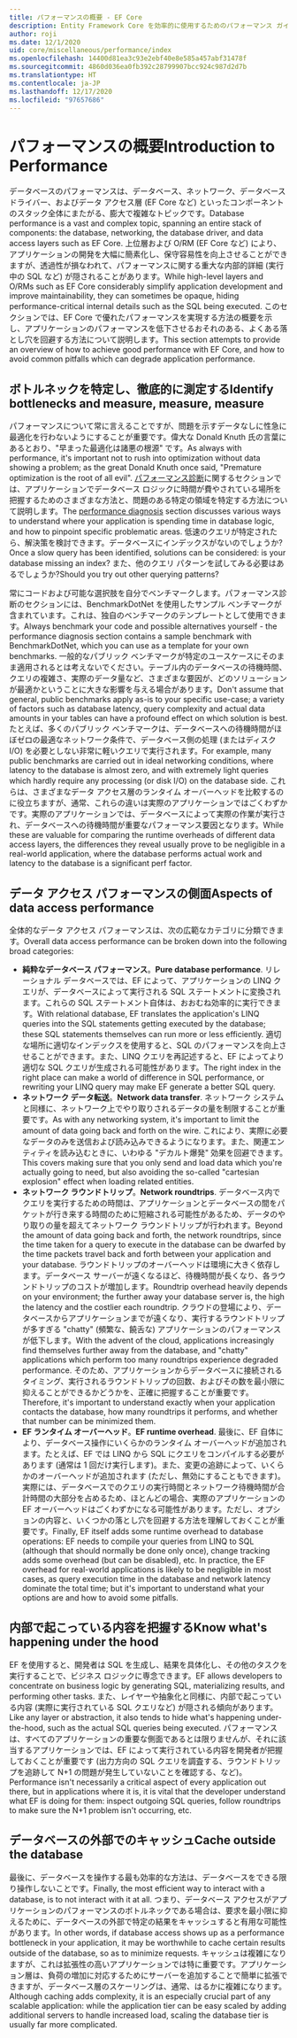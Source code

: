 ```yaml
---
title: パフォーマンスの概要 - EF Core
description: Entity Framework Core を効率的に使用するためのパフォーマンス ガイド
author: roji
ms.date: 12/1/2020
uid: core/miscellaneous/performance/index
ms.openlocfilehash: 14400d81ea3c93e2ebf40e8e585a457abf31478f
ms.sourcegitcommit: 4860d036ea0fb392c28799907bcc924c987d2d7b
ms.translationtype: HT
ms.contentlocale: ja-JP
ms.lasthandoff: 12/17/2020
ms.locfileid: "97657686"
---
```

# <a name="introduction-to-performance"></a><span data-ttu-id="06ec7-103">パフォーマンスの概要</span><span class="sxs-lookup"><span data-stu-id="06ec7-103">Introduction to Performance</span></span>

<span data-ttu-id="06ec7-104">データベースのパフォーマンスは、データベース、ネットワーク、データベース ドライバー、およびデータ アクセス層 (EF Core など) といったコンポーネントのスタック全体にまたがる、膨大で複雑なトピックです。</span><span class="sxs-lookup"><span data-stu-id="06ec7-104">Database performance is a vast and complex topic, spanning an entire stack of components: the database, networking, the database driver, and data access layers such as EF Core.</span></span> <span data-ttu-id="06ec7-105">上位層および O/RM (EF Core など) により、アプリケーションの開発を大幅に簡素化し、保守容易性を向上させることができますが、透過性が損なわれて、パフォーマンスに関する重大な内部的詳細 (実行中の SQL など) が隠されることがあります。</span><span class="sxs-lookup"><span data-stu-id="06ec7-105">While high-level layers and O/RMs such as EF Core considerably simplify application development and improve maintainability, they can sometimes be opaque, hiding performance-critical internal details such as the SQL being executed.</span></span> <span data-ttu-id="06ec7-106">このセクションでは、EF Core で優れたパフォーマンスを実現する方法の概要を示し、アプリケーションのパフォーマンスを低下させるおそれのある、よくある落とし穴を回避する方法について説明します。</span><span class="sxs-lookup"><span data-stu-id="06ec7-106">This section attempts to provide an overview of how to achieve good performance with EF Core, and how to avoid common pitfalls which can degrade application performance.</span></span>

## <a name="identify-bottlenecks-and-measure-measure-measure"></a><span data-ttu-id="06ec7-107">ボトルネックを特定し、徹底的に測定する</span><span class="sxs-lookup"><span data-stu-id="06ec7-107">Identify bottlenecks and measure, measure, measure</span></span>

<span data-ttu-id="06ec7-108">パフォーマンスについて常に言えることですが、問題を示すデータなしに性急に最適化を行わないようにすることが重要です。偉大な Donald Knuth 氏の言葉にあるとおり、"早まった最適化は諸悪の根源" です。</span><span class="sxs-lookup"><span data-stu-id="06ec7-108">As always with performance, it's important not to rush into optimization without data showing a problem; as the great Donald Knuth once said, "Premature optimization is the root of all evil".</span></span> <span data-ttu-id="06ec7-109">[パフォーマンス診断](xref:core/performance/performance-diagnosis)に関するセクションでは、アプリケーションでデータベース ロジックに時間が費やされている場所を把握するためのさまざまな方法と、問題のある特定の領域を特定する方法について説明します。</span><span class="sxs-lookup"><span data-stu-id="06ec7-109">The [performance diagnosis](xref:core/performance/performance-diagnosis) section discusses various ways to understand where your application is spending time in database logic, and how to pinpoint specific problematic areas.</span></span> <span data-ttu-id="06ec7-110">低速のクエリが特定されたら、解決策を検討できます。データベースにインデックスがないのでしょうか?</span><span class="sxs-lookup"><span data-stu-id="06ec7-110">Once a slow query has been identified, solutions can be considered: is your database missing an index?</span></span> <span data-ttu-id="06ec7-111">また、他のクエリ パターンを試してみる必要はあるでしょうか?</span><span class="sxs-lookup"><span data-stu-id="06ec7-111">Should you try out other querying patterns?</span></span>

<span data-ttu-id="06ec7-112">常にコードおよび可能な選択肢を自分でベンチマークします。パフォーマンス診断のセクションには、BenchmarkDotNet を使用したサンプル ベンチマークが含まれています。これは、独自のベンチマークのテンプレートとして使用できます。</span><span class="sxs-lookup"><span data-stu-id="06ec7-112">Always benchmark your code and possible alternatives yourself - the performance diagnosis section contains a sample benchmark with BenchmarkDotNet, which you can use as a template for your own benchmarks.</span></span> <span data-ttu-id="06ec7-113">一般的なパブリック ベンチマークが特定のユースケースにそのまま適用されるとは考えないでください。テーブル内のデータベースの待機時間、クエリの複雑さ、実際のデータ量など、さまざまな要因が、どのソリューションが最適かということに大きな影響を与える場合があります。</span><span class="sxs-lookup"><span data-stu-id="06ec7-113">Don't assume that general, public benchmarks apply as-is to your specific use-case; a variety of factors such as database latency, query complexity and actual data amounts in your tables can have a profound effect on which solution is best.</span></span> <span data-ttu-id="06ec7-114">たとえば、多くのパブリック ベンチマークは、データベースへの待機時間がほぼゼロの最適なネットワーク条件で、データベース側の処理 (またはディスク I/O) を必要としない非常に軽いクエリで実行されます。</span><span class="sxs-lookup"><span data-stu-id="06ec7-114">For example, many public benchmarks are carried out in ideal networking conditions, where latency to the database is almost zero, and with extremely light queries which hardly require any processing (or disk I/O) on the database side.</span></span> <span data-ttu-id="06ec7-115">これらは、さまざまなデータ アクセス層のランタイム オーバーヘッドを比較するのに役立ちますが、通常、これらの違いは実際のアプリケーションではごくわずかです。実際のアプリケーションでは、データベースによって実際の作業が実行され、データベースへの待機時間が重要なパフォーマンス要因となります。</span><span class="sxs-lookup"><span data-stu-id="06ec7-115">While these are valuable for comparing the runtime overheads of different data access layers, the differences they reveal usually prove to be negligible in a real-world application, where the database performs actual work and latency to the database is a significant perf factor.</span></span>

## <a name="aspects-of-data-access-performance"></a><span data-ttu-id="06ec7-116">データ アクセス パフォーマンスの側面</span><span class="sxs-lookup"><span data-stu-id="06ec7-116">Aspects of data access performance</span></span>

<span data-ttu-id="06ec7-117">全体的なデータ アクセス パフォーマンスは、次の広範なカテゴリに分類できます。</span><span class="sxs-lookup"><span data-stu-id="06ec7-117">Overall data access performance can be broken down into the following broad categories:</span></span>

* <span data-ttu-id="06ec7-118">**純粋なデータベース パフォーマンス**。</span><span class="sxs-lookup"><span data-stu-id="06ec7-118">**Pure database performance**.</span></span> <span data-ttu-id="06ec7-119">リレーショナル データベースでは、EF によって、アプリケーションの LINQ クエリが、データベースによって実行される SQL ステートメントに変換されます。これらの SQL ステートメント自体は、おおむね効率的に実行できます。</span><span class="sxs-lookup"><span data-stu-id="06ec7-119">With relational database, EF translates the application's LINQ queries into the SQL statements getting executed by the database; these SQL statements themselves can run more or less efficiently.</span></span> <span data-ttu-id="06ec7-120">適切な場所に適切なインデックスを使用すると、SQL のパフォーマンスを向上させることができます。また、LINQ クエリを再記述すると、EF によってより適切な SQL クエリが生成される可能性があります。</span><span class="sxs-lookup"><span data-stu-id="06ec7-120">The right index in the right place can make a world of difference in SQL performance, or rewriting your LINQ query may make EF generate a better SQL query.</span></span>
* <span data-ttu-id="06ec7-121">**ネットワーク データ転送**。</span><span class="sxs-lookup"><span data-stu-id="06ec7-121">**Network data transfer**.</span></span> <span data-ttu-id="06ec7-122">ネットワーク システムと同様に、ネットワーク上でやり取りされるデータの量を制限することが重要です。</span><span class="sxs-lookup"><span data-stu-id="06ec7-122">As with any networking system, it's important to limit the amount of data going back and forth on the wire.</span></span> <span data-ttu-id="06ec7-123">これにより、実際に必要なデータのみを送信および読み込みできるようになります。また、関連エンティティを読み込むときに、いわゆる "デカルト爆発" 効果を回避できます。</span><span class="sxs-lookup"><span data-stu-id="06ec7-123">This covers making sure that you only send and load data which you're actually going to need, but also avoiding the so-called "cartesian explosion" effect when loading related entities.</span></span>
* <span data-ttu-id="06ec7-124">**ネットワーク ラウンドトリップ**。</span><span class="sxs-lookup"><span data-stu-id="06ec7-124">**Network roundtrips**.</span></span> <span data-ttu-id="06ec7-125">データベース内でクエリを実行するための時間は、アプリケーションとデータベースの間をパケットが行き来する時間のために短縮される可能性があるため、データのやり取りの量を超えてネットワーク ラウンドトリップが行われます。</span><span class="sxs-lookup"><span data-stu-id="06ec7-125">Beyond the amount of data going back and forth, the network roundtrips, since the time taken for a query to execute in the database can be dwarfed by the time packets travel back and forth between your application and your database.</span></span> <span data-ttu-id="06ec7-126">ラウンドトリップのオーバーヘッドは環境に大きく依存します。データベース サーバーが遠くなるほど、待機時間が長くなり、各ラウンドトリップのコストが増加します。</span><span class="sxs-lookup"><span data-stu-id="06ec7-126">Roundtrip overhead heavily depends on your environment; the further away your database server is, the high the latency and the costlier each roundtrip.</span></span> <span data-ttu-id="06ec7-127">クラウドの登場により、データベースからアプリケーションまでが遠くなり、実行するラウンドトリップが多すぎる "chatty" (頻繁な、饒舌な) アプリケーションのパフォーマンスが低下します。</span><span class="sxs-lookup"><span data-stu-id="06ec7-127">With the advent of the cloud, applications increasingly find themselves further away from the database, and "chatty" applications which perform too many roundtrips experience degraded performance.</span></span> <span data-ttu-id="06ec7-128">そのため、アプリケーションからデータベースに接続されるタイミング、実行されるラウンドトリップの回数、およびその数を最小限に抑えることができるかどうかを、正確に把握することが重要です。</span><span class="sxs-lookup"><span data-stu-id="06ec7-128">Therefore, it's important to understand exactly when your application contacts the database, how many roundtrips it performs, and whether that number can be minimized them.</span></span>
* <span data-ttu-id="06ec7-129">**EF ランタイム オーバーヘッド**。</span><span class="sxs-lookup"><span data-stu-id="06ec7-129">**EF runtime overhead**.</span></span> <span data-ttu-id="06ec7-130">最後に、EF 自体により、データベース操作にいくらかのランタイム オーバーヘッドが追加されます。たとえば、EF では LINQ から SQL にクエリをコンパイルする必要があります (通常は 1 回だけ実行します)。また、変更の追跡によって、いくらかのオーバーヘッドが追加されます (ただし、無効にすることもできます)。実際には、データベースでのクエリの実行時間とネットワーク待機時間が合計時間の大部分を占めるため、ほとんどの場合、実際のアプリケーションの EF オーバーヘッドはごくわずかになる可能性があります。ただし、オプションの内容と、いくつかの落とし穴を回避する方法を理解しておくことが重要です。</span><span class="sxs-lookup"><span data-stu-id="06ec7-130">Finally, EF itself adds some runtime overhead to database operations: EF needs to compile your queries from LINQ to SQL (although that should normally be done only once), change tracking adds some overhead (but can be disabled), etc. In practice, the EF overhead for real-world applications is likely to be negligible in most cases, as query execution time in the database and network latency dominate the total time; but it's important to understand what your options are and how to avoid some pitfalls.</span></span>

## <a name="know-whats-happening-under-the-hood"></a><span data-ttu-id="06ec7-131">内部で起こっている内容を把握する</span><span class="sxs-lookup"><span data-stu-id="06ec7-131">Know what's happening under the hood</span></span>

<span data-ttu-id="06ec7-132">EF を使用すると、開発者は SQL を生成し、結果を具体化し、その他のタスクを実行することで、ビジネス ロジックに専念できます。</span><span class="sxs-lookup"><span data-stu-id="06ec7-132">EF allows developers to concentrate on business logic by generating SQL, materializing results, and performing other tasks.</span></span> <span data-ttu-id="06ec7-133">また、レイヤーや抽象化と同様に、内部で起こっている内容 (実際に実行されている SQL クエリなど) が隠される傾向があります。</span><span class="sxs-lookup"><span data-stu-id="06ec7-133">Like any layer or abstraction, it also tends to hide what's happening under-the-hood, such as the actual SQL queries being executed.</span></span> <span data-ttu-id="06ec7-134">パフォーマンスは、すべてのアプリケーションの重要な側面であるとは限りませんが、それに該当するアプリケーションでは、EF によって実行されている内容を開発者が把握しておくことが重要です (出力方向の SQL クエリを調査する、ラウンドトリップを追跡して N+1 の問題が発生していないことを確認する、など)。</span><span class="sxs-lookup"><span data-stu-id="06ec7-134">Performance isn't necessarily a critical aspect of every application out there, but in applications where it is, it is vital that the developer understand what EF is doing for them: inspect outgoing SQL queries, follow roundtrips to make sure the N+1 problem isn't occurring, etc.</span></span>

## <a name="cache-outside-the-database"></a><span data-ttu-id="06ec7-135">データベースの外部でのキャッシュ</span><span class="sxs-lookup"><span data-stu-id="06ec7-135">Cache outside the database</span></span>

<span data-ttu-id="06ec7-136">最後に、データベースを操作する最も効率的な方法は、データベースをできる限り操作しないことです。</span><span class="sxs-lookup"><span data-stu-id="06ec7-136">Finally, the most efficient way to interact with a database, is to not interact with it at all.</span></span> <span data-ttu-id="06ec7-137">つまり、データベース アクセスがアプリケーションのパフォーマンスのボトルネックである場合は、要求を最小限に抑えるために、データベースの外部で特定の結果をキャッシュすると有用な可能性があります。</span><span class="sxs-lookup"><span data-stu-id="06ec7-137">In other words, if database access shows up as a performance bottleneck in your application, it may be worthwhile to cache certain results outside of the database, so as to minimize requests.</span></span> <span data-ttu-id="06ec7-138">キャッシュは複雑になりますが、これは拡張性の高いアプリケーションでは特に重要です。アプリケーション層は、負荷の増加に対応するためにサーバーを追加することで簡単に拡張できますが、データベース層のスケーリングは、通常、はるかに複雑になります。</span><span class="sxs-lookup"><span data-stu-id="06ec7-138">Although caching adds complexity, it is an especially crucial part of any scalable application: while the application tier can be easy scaled by adding additional servers to handle increased load, scaling the database tier is usually far more complicated.</span></span>
